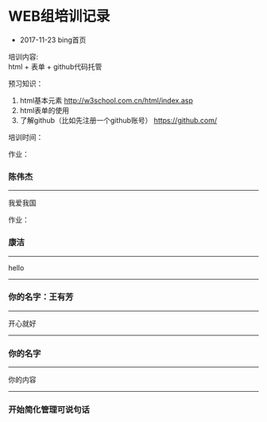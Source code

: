 # WEB组培训记录


- 2017-11-23 bing首页  

培训内容:  
html + 表单 + github代码托管  

预习知识：  
1. html基本元素 http://w3school.com.cn/html/index.asp  
2. html表单的使用  
3. 了解github（比如先注册一个github账号） https://github.com/

培训时间：  



作业：  
### 陈伟杰

---
我爱我国

作业： 
### 康洁 


---
hello


---


### 你的名字：王有芳

---

开心就好

---


### 你的名字

---
你的内容

---

### 开始简化管理可说句话

